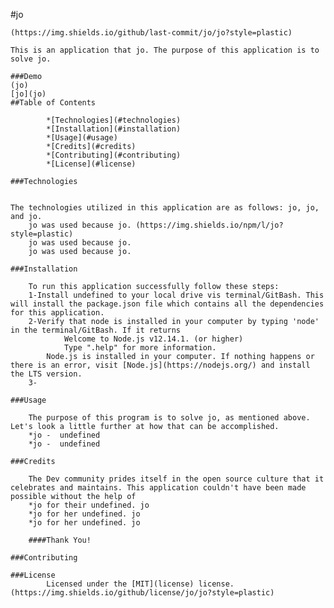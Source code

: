 #jo


    (https://img.shields.io/github/last-commit/jo/jo?style=plastic)
    
    This is an application that jo. The purpose of this application is to solve jo. 
    
    ###Demo 
    (jo)
    [jo](jo)
    ##Table of Contents
        
            *[Technologies](#technologies)
            *[Installation](#installation)
            *[Usage](#usage)
            *[Credits](#credits)
            *[Contributing](#contributing)
            *[License](#license)
    
    ###Technologies
    
  
    The technologies utilized in this application are as follows: jo, jo, and jo. 
        jo was used because jo. (https://img.shields.io/npm/l/jo?style=plastic)
        jo was used because jo. 
        jo was used because jo. 
    
    ###Installation
    
        To run this application successfully follow these steps:
        1-Install undefined to your local drive vis terminal/GitBash. This will install the package.json file which contains all the dependencies for this application. 
        2-Verify that node is installed in your computer by typing 'node' in the terminal/GitBash. If it returns
                Welcome to Node.js v12.14.1. (or higher)
                Type ".help" for more information.
            Node.js is installed in your computer. If nothing happens or there is an error, visit [Node.js](https://nodejs.org/) and install the LTS version.
        3-
    
    ###Usage
    
        The purpose of this program is to solve jo, as mentioned above. Let's look a little further at how that can be accomplished.
        *jo -  undefined
        *jo -  undefined
    
    ###Credits
    
        The Dev community prides itself in the open source culture that it celebrates and maintains. This application couldn't have been made possible without the help of
        *jo for their undefined. jo
        *jo for her undefined. jo
        *jo for her undefined. jo 
    
        ####Thank You!
    
    ###Contributing
    
    ###License
            Licensed under the [MIT](license) license. (https://img.shields.io/github/license/jo/jo?style=plastic)
    